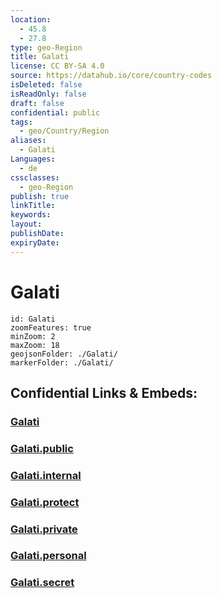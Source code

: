 ```yaml
---
location:
  - 45.8
  - 27.8
type: geo-Region
title: Galati
license: CC BY-SA 4.0
source: https://datahub.io/core/country-codes
isDeleted: false
isReadOnly: false
draft: false
confidential: public
tags:
  - geo/Country/Region
aliases:
  - Galati
Languages:
  - de
cssclasses:
  - geo-Region
publish: true
linkTitle:
keywords:
layout:
publishDate:
expiryDate:
---
```


# Galati

```leaflet
id: Galati
zoomFeatures: true 
minZoom: 2 
maxZoom: 18
geojsonFolder: ./Galati/
markerFolder: ./Galati/
```


## Confidential Links & Embeds: 

### [Galati](/_Standards/Earth/Continent/Europe/Europe~East/Romania/Regions~Romania/Romania~Sud-Est/Galati.md) 

### [Galati.public](/_public/Earth/Continent/Europe/Europe~East/Romania/Regions~Romania/Romania~Sud-Est/Galati.public.md) 

### [Galati.internal](/_internal/Earth/Continent/Europe/Europe~East/Romania/Regions~Romania/Romania~Sud-Est/Galati.internal.md) 

### [Galati.protect](/_protect/Earth/Continent/Europe/Europe~East/Romania/Regions~Romania/Romania~Sud-Est/Galati.protect.md) 

### [Galati.private](/_private/Earth/Continent/Europe/Europe~East/Romania/Regions~Romania/Romania~Sud-Est/Galati.private.md) 

### [Galati.personal](/_personal/Earth/Continent/Europe/Europe~East/Romania/Regions~Romania/Romania~Sud-Est/Galati.personal.md) 

### [Galati.secret](/_secret/Earth/Continent/Europe/Europe~East/Romania/Regions~Romania/Romania~Sud-Est/Galati.secret.md)

